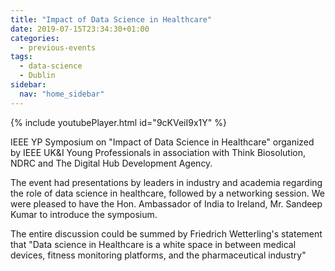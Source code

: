 ```yaml
---
title: "Impact of Data Science in Healthcare"
date: 2019-07-15T23:34:30+01:00
categories:
  - previous-events
tags:
  - data-science
  - Dublin
sidebar:
  nav: "home_sidebar"
---
```


{% include youtubePlayer.html id="9cKVeiI9x1Y" %}


IEEE YP Symposium on "Impact of Data Science in Healthcare" organized by  IEEE UK&I Young Professionals in association with Think Biosolution, NDRC and The Digital Hub Development Agency.

The event had presentations by leaders in industry and academia regarding the role of data science in healthcare, followed by a networking session. We were pleased to have the Hon. Ambassador of India to Ireland, Mr. Sandeep Kumar to introduce the symposium.

The entire discussion could be summed by Friedrich Wetterling's statement that "Data science in Healthcare is a white space in between medical devices, fitness monitoring platforms, and the pharmaceutical industry"

